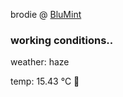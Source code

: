 brodie @ [BluMint](https://www.linkedin.com/company/blumint-io/)

<!--weather_start-->
### working conditions..

weather: haze 

temp: 15.43 °C 👕

<!--weather_end-->
